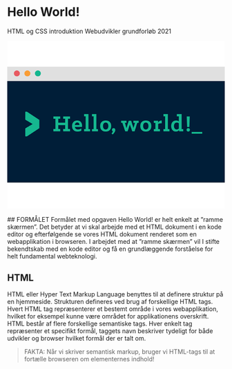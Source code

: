 # Hello World!
HTML og CSS introduktion Webudvikler grundforløb 2021
<p align="center">
  <img src="https://github.com/rts-cmk-opgaver/HelloWorld/blob/main/0_4ty0Adbdg4dsVBo3.png" /><br>
</p>
## FORMÅLET
Formålet med opgaven Hello World! er helt enkelt at ”ramme
skærmen”. Det betyder at vi skal arbejde med et HTML dokument
i en kode editor og efterfølgende se vores HTML dokument
renderet som en webapplikation i browseren. I arbejdet med at
”ramme skærmen” vil I stifte bekendtskab med en kode editor og
få en grundlæggende forståelse for helt fundamental webteknologi.

## HTML
HTML eller Hyper Text Markup Language benyttes til at definere
struktur på en hjemmeside. Strukturen defineres ved brug af
forskellige HTML tags. Hvert HTML tag repræsenterer et bestemt
område i vores webapplikation, hvilket for eksempel kunne være
området for applikationens overskrift.
HTML består af flere forskellige semantiske tags. Hver enkelt tag
repræsenter et specifikt formål, taggets navn beskriver tydeligt for
både udvikler og browser hvilket formål der er talt om.

> FAKTA: Når vi skriver semantisk markup, bruger vi HTML-tags til at fortælle browseren om elementernes indhold!
